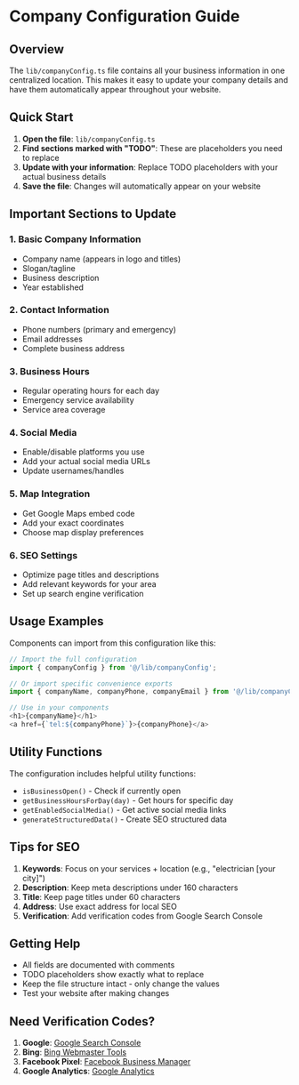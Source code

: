 # Company Configuration Guide

## Overview

The `lib/companyConfig.ts` file contains all your business information in one centralized location. This makes it easy to update your company details and have them automatically appear throughout your website.

## Quick Start

1. **Open the file**: `lib/companyConfig.ts`
2. **Find sections marked with "TODO"**: These are placeholders you need to replace
3. **Update with your information**: Replace TODO placeholders with your actual business details
4. **Save the file**: Changes will automatically appear on your website

## Important Sections to Update

### 1. Basic Company Information
- Company name (appears in logo and titles)
- Slogan/tagline
- Business description
- Year established

### 2. Contact Information
- Phone numbers (primary and emergency)
- Email addresses
- Complete business address

### 3. Business Hours
- Regular operating hours for each day
- Emergency service availability
- Service area coverage

### 4. Social Media
- Enable/disable platforms you use
- Add your actual social media URLs
- Update usernames/handles

### 5. Map Integration
- Get Google Maps embed code
- Add your exact coordinates
- Choose map display preferences

### 6. SEO Settings
- Optimize page titles and descriptions
- Add relevant keywords for your area
- Set up search engine verification

## Usage Examples

Components can import from this configuration like this:

```typescript
// Import the full configuration
import { companyConfig } from '@/lib/companyConfig';

// Or import specific convenience exports
import { companyName, companyPhone, companyEmail } from '@/lib/companyConfig';

// Use in your components
<h1>{companyName}</h1>
<a href={`tel:${companyPhone}`}>{companyPhone}</a>
```

## Utility Functions

The configuration includes helpful utility functions:

- `isBusinessOpen()` - Check if currently open
- `getBusinessHoursForDay(day)` - Get hours for specific day
- `getEnabledSocialMedia()` - Get active social media links
- `generateStructuredData()` - Create SEO structured data

## Tips for SEO

1. **Keywords**: Focus on your services + location (e.g., "electrician [your city]")
2. **Description**: Keep meta descriptions under 160 characters
3. **Title**: Keep page titles under 60 characters
4. **Address**: Use exact address for local SEO
5. **Verification**: Add verification codes from Google Search Console

## Getting Help

- All fields are documented with comments
- TODO placeholders show exactly what to replace
- Keep the file structure intact - only change the values
- Test your website after making changes

## Need Verification Codes?

1. **Google**: [Google Search Console](https://search.google.com/search-console)
2. **Bing**: [Bing Webmaster Tools](https://www.bing.com/webmasters)
3. **Facebook Pixel**: [Facebook Business Manager](https://business.facebook.com)
4. **Google Analytics**: [Google Analytics](https://analytics.google.com)